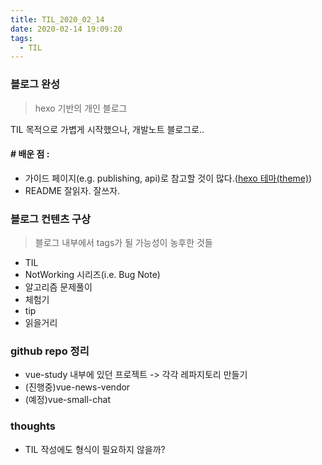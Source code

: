 ```yaml
---
title: TIL_2020_02_14
date: 2020-02-14 19:09:20
tags:
  - TIL
---
```


### 블로그 완성
> hexo 기반의 개인 블로그

TIL 목적으로 가볍게 시작했으나, 개발노트 블로그로..
#### # 배운 점 :
- 가이드 페이지(e.g. publishing, api)로 참고할 것이 많다.([hexo 테마(theme)](https://hexo.io/themes/))
- README 잘읽자. 잘쓰자.

### 블로그 컨텐츠 구상
>블로그 내부에서 tags가 될 가능성이 농후한 것들

  - TIL
  - NotWorking 시리즈(i.e. Bug Note)
  - 알고리즘 문제풀이
  - 체험기
  - tip
  - 읽을거리
     
### github repo 정리
  - vue-study 내부에 있던 프로젝트 -> 각각 레파지토리 만들기
  - (진행중)vue-news-vendor
  - (예정)vue-small-chat
    
  
### thoughts
 - TIL 작성에도 형식이 필요하지 않을까?
 
